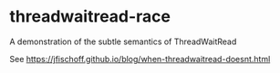 # threadwaitread-race
A demonstration of the subtle semantics of ThreadWaitRead

See https://jfischoff.github.io/blog/when-threadwaitread-doesnt.html

